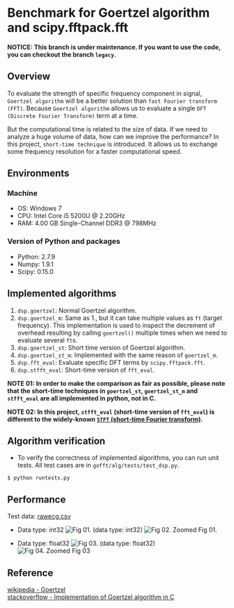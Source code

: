 # Benchmark for Goertzel algorithm and scipy.fftpack.fft

**NOTICE: This branch is under maintenance. 
If you want to use the code, you can checkout the branch `legacy`.**

## Overview

To evaluate the strength of specific frequency component in signal, 
`Goertzel algorithm` will be a better solution than 
`fast Fourier transform (FFT)`. Because `Goertzel algorithm` allows us to 
evaluate a single `DFT (Discrete Fourier Transform)` term at a time.

But the computational time is related to the size of data. If we need to analyze 
a huge volume of data, how can we improve the performance? In this project, 
`short-time technique` is introduced. It allows us to exchange some frequency 
resolution for a faster computational speed.


## Environments
### Machine
* OS: Windows 7
* CPU: Intel Core i5 5200U @ 2.20GHz
* RAM: 4.00 GB Single-Channel DDR3 @ 798MHz

### Version of Python and packages
* Python: 2.7.9
* Numpy: 1.9.1
* Scipy: 0.15.0


## Implemented algorithms

1. `dsp.goertzel`: Normal Goertzel algorithm.
2. `dsp.goertzel_m`: Same as 1., but it can take multiple values as `ft` (target 
  frequency). This implementation is used to inspect the decrement of overhead 
  resulting by calling `goertzel()` multiple times when we need to evaluate 
  several `ft`s.
3. `dsp.goertzel_st`: Short time version of Goertzel algorithm.
4. `dsp.goertzel_st_m`: Implemented with the same reason of `goertzel_m`.
5. `dsp.fft_eval`: Evaluate specific DFT terms by `scipy.fftpack.fft`.
6. `dsp.stfft_eval`: Short-time version of `fft_eval`.

**NOTE 01: In order to make the comparison as fair as possible, please note that the 
short-time techniques in `goertzel_st`, `goertzel_st_m` and `stfft_eval` are all 
implemented in python, not in C.**

**NOTE 02: In this project, `stfft_eval` (short-time version of `fft_eval`) is 
different to the widely-known [`STFT` (short-time Fourier transform)][STFT].**


## Algorithm verification

* To verify the correctness of implemented algorithms, you can run unit tests.
  All test cases are in `gofft/alg/tests/test_dsp.py`.
```shell
$ python runtests.py
```

## Performance
Test data: [rawecg.csv](https://www.dropbox.com/s/bq4g8mx05xhu6ut/rawecg.csv?dl=0)  

* Data type: int32
![Fig 01. (data type: int32)][dtype_int32_o]  ![Fig 02. Zoomed Fig 01.][dtype_int32_z]

* Data type: float32
![Fig 03. (data type: float32)][dtype_float32_o]  ![Fig 04. Zoomed Fig 03][dtype_float32_z]


## Reference
[wikipedia - Goertzel](https://en.wikipedia.org/wiki/Goertzel_algorithm)  
[stackoverflow - Implementation of Goertzel algorithm in C](http://stackoverflow.com/questions/11579367)  

[dtype_int32_o]: http://i.imgur.com/afOVKyg.png
[dtype_int32_z]: http://i.imgur.com/HPSLw4W.png
[dtype_float32_o]: http://i.imgur.com/GP7Jq05.png
[dtype_float32_z]: http://i.imgur.com/VOIK9Dd.png

[STFT]: https://en.wikipedia.org/wiki/Short-time_Fourier_transform
